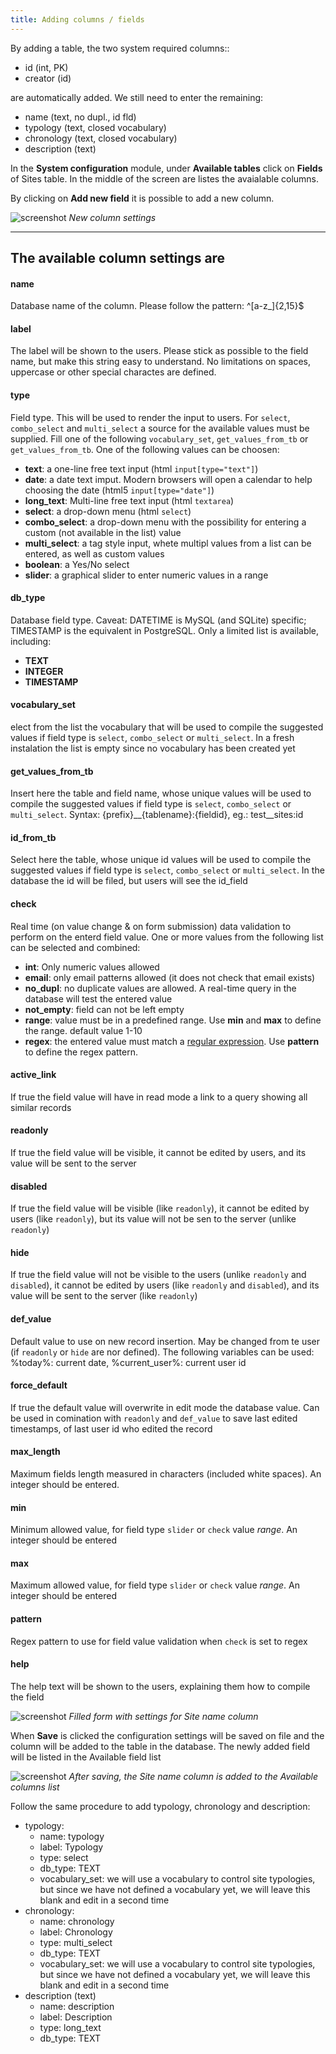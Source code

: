 ```yaml
---
title: Adding columns / fields
---
```


By adding a table, the two system required columns::
- id (int, PK)
- creator (id)

are automatically added. We still need to enter the remaining:
- name (text, no dupl., id fld)
- typology (text, closed vocabulary)
- chronology (text, closed vocabulary)
- description (text)

In the **System configuration** module, under **Available tables** click on **Fields** of Sites table. In the middle of the screen are listes the avaialable columns.

By clicking on **Add new field** it is possible to add a new column.

![screenshot](./../images/setup/new_column.png "New column settings") 
*New column settings*

---

## The available column settings are

#### name
Database name of the column. Please follow the pattern: ^[a-z_]{2,15}$

#### label
The label will be shown to the users. Please stick as possible to the field name, but make this string easy to understand. No limitations on spaces, uppercase or other special charactes are defined.

#### type
Field type. This will be used to render the input to users. For `select`, `combo_select` and `multi_select` a source for the available values must be supplied. Fill one of the following `vocabulary_set`, `get_values_from_tb` or `get_values_from_tb`. One of the following values can be choosen:
- **text**: a one-line free text input (html `input[type="text"]`)
- **date**: a date text imput. Modern browsers will open a calendar to help choosing the date (html5 `input[type="date"]`)
- **long_text**: Multi-line free text input (html `textarea`)
- **select**: a drop-down menu (html `select`)
- **combo_select**: a drop-down menu with the possibility for entering a custom (not available in the list) value
- **multi_select**: a tag style input, whete multipl values from a list can be entered, as well as custom values
- **boolean**: a Yes/No select
- **slider**: a graphical slider to enter numeric values in a range

#### db_type
Database field type. Caveat: DATETIME is MySQL (and SQLite) specific; TIMESTAMP is the equivalent in PostgreSQL. Only a limited list is available, including:
- **TEXT**
- **INTEGER**
- **TIMESTAMP**

#### vocabulary_set
elect from the list the vocabulary that will be used to compile the suggested values if field type is `select`, `combo_select` or `multi_select`. In a fresh instalation the list is empty since no vocabulary has been created yet

#### get_values_from_tb
Insert here the table and field name, whose unique values will be used to compile the suggested values if field type is `select`, `combo_select` or `multi_select`. Syntax: {prefix}__{tablename}:{fieldid}, eg.: test__sites:id

#### id_from_tb
Select here the table, whose unique id values will be used to compile the suggested values if field type is `select`, `combo_select` or `multi_select`. In the database the id will be filed, but users will see the id_field

#### check
Real time (on value change & on form submission) data validation to perform on the enterd field value. One or more values from the following list can be selected and combined:
- **int**: Only numeric values allowed
- **email**: only email patterns allowed (it does not check that email exists)
- **no_dupl**: no duplicate values are allowed. A real-time query in the database will test the entered value
- **not_empty**: field can not be left empty
- **range**: value must be in a predefined range. Use **min** and **max** to define the range. default value 1-10
- **regex**: the entered value must match a [regular expression](https://en.wikipedia.org/wiki/Regular_expression). Use **pattern** to define the regex pattern.

#### active_link
If true the field value will have in read mode a link to a query showing all similar records

#### readonly
If true the field value will be visible, it cannot be edited by users, and its value will be sent to the server

#### disabled
If true the field value will be visible (like `readonly`), it cannot be edited by users (like `readonly`), but its value will not be sen to the server (unlike `readonly`)

#### hide
If true the field value will not be visible to the users (unlike `readonly` and `disabled`), it cannot be edited by users (like `readonly` and `disabled`), and its value will be sent to the server (like `readonly`)

#### def_value
Default value to use on new record insertion. May be changed from te user (if `readonly` or `hide` are nor defined). The following variables can be used: %today%: current date, %current_user%: current user id

#### force_default
If true the default value will overwrite in edit mode the database value. Can be used in comination with `readonly` and `def_value` to save last edited timestamps, of last user id who edited the record

#### max_length
Maximum fields length measured in characters (included white spaces). An integer should be entered.

#### min
Minimum allowed value, for field type `slider` or `check` value *range*. An integer should be entered

#### max
Maximum allowed value, for field type `slider` or `check` value *range*. An integer should be entered

#### pattern
Regex pattern to use for field value validation when `check` is set to regex

#### help
The help text will be shown to the users, explaining them how to compile the field


![screenshot](./../images/setup/setting-file-name.png "Filled form with settings for Site name column") 
*Filled form with settings for Site name column*

When **Save** is clicked the configuration settings will be saved on file and the 
column will be added to the table in the database. The newly added field will be listed in the Available field list

![screenshot](./../images/setup/site-name-saved.png "After saving, the Site name column is added to the Available columns list") 
*After saving, the Site name column is added to the Available columns list*


Follow the same procedure to add typology, chronology and description:

- typology:
    - name: typology
    - label: Typology
    - type: select
    - db_type: TEXT
    - vocabulary_set: we will use a vocabulary to control site typologies, but since
    we have not defined a vocabulary yet, we will leave this blank and edit in a second time
- chronology:
    - name: chronology
    - label: Chronology
    - type: multi_select
    - db_type: TEXT
    - vocabulary_set: we will use a vocabulary to control site typologies, but since
    we have not defined a vocabulary yet, we will leave this blank and edit in a second time
- description (text)
    - name: description
    - label: Description
    - type: long_text
    - db_type: TEXT
